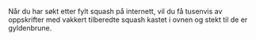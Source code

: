 Når du har søkt etter fylt squash på internett, vil du få tusenvis av oppskrifter med vakkert tilberedte squash kastet i ovnen og stekt til de er gyldenbrune.